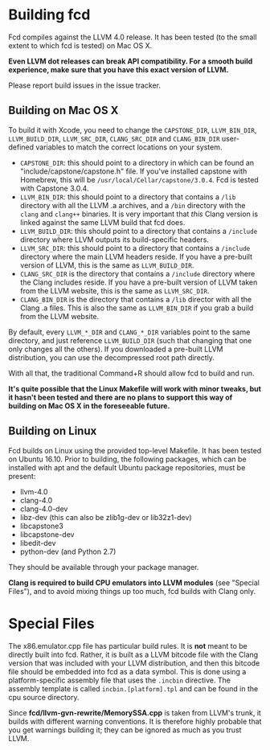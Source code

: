 # Building fcd

Fcd compiles against the LLVM 4.0 release. It has been tested (to the small extent to which fcd is tested) on Mac OS X.

**Even LLVM dot releases can break API compatibility. For a smooth build experience, make sure that you have this exact version of LLVM.**

Please report build issues in the issue tracker.

## Building on Mac OS X

To build it with Xcode, you need to change the `CAPSTONE_DIR`, `LLVM_BIN_DIR`, `LLVM_BUILD_DIR`, `LLVM_SRC_DIR`, `CLANG_SRC_DIR` and `CLANG_BIN_DIR` user-defined variables to match the correct locations on your system.

* `CAPSTONE_DIR`: this should point to a directory in which can be found an "include/capstone/capstone.h" file. If you've installed capstone with Homebrew, this will be `/usr/local/Cellar/capstone/3.0.4`. Fcd is tested with Capstone 3.0.4.
* `LLVM_BIN_DIR`: this should point to a directory that contains a `/lib` directory with all the LLVM .a archives, and a `/bin` directory with the `clang` and `clang++` binaries. It is very important that *this* Clang version is linked against the same LLVM build that fcd does.
* `LLVM_BUILD_DIR`: this should point to a directory that contains a `/include` directory where LLVM outputs its build-specific headers.
* `LLVM_SRC_DIR`: this should point to a directory that contains a `/include` directory where the main LLVM headers reside. If you have a pre-built version of LLVM, this is the same as `LLVM_BUILD_DIR`.
* `CLANG_SRC_DIR` is the directory that contains a `/include` directory where the Clang includes reside. If you have a pre-built version of LLVM taken from the LLVM website, this is the same as `LLVM_SRC_DIR`.
* `CLANG_BIN_DIR` is the directory that contains a `/lib` director with all the Clang .a files. This is also the same as `LLVM_BIN_DIR` if you grab a build from the LLVM website.

By default, every `LLVM_*_DIR` and `CLANG_*_DIR` variables point to the same directory, and just reference `LLVM_BUILD_DIR` (such that changing that one only changes all the others). If you downloaded a pre-built LLVM distribution, you can use the decompressed root path directly.

With all that, the traditional Command+R should allow fcd to build and run.

**It's quite possible that the Linux Makefile will work with minor tweaks, but it hasn't been tested and there are no plans to support this way of building on Mac OS X in the foreseeable future.**

## Building on Linux

Fcd builds on Linux using the provided top-level Makefile. It has been tested on Ubuntu 16.10. Prior to building, the following packages, which can be installed with apt and the default Ubuntu package repositories, must be present:

* llvm-4.0
* clang-4.0
* clang-4.0-dev
* libz-dev (this can also be zlib1g-dev or lib32z1-dev)
* libcapstone3
* libcapstone-dev
* libedit-dev
* python-dev (and Python 2.7)

They should be available through your package manager.

**Clang is required to build CPU emulators into LLVM modules** (see "Special Files"), and to avoid mixing things up too much, fcd builds with Clang only.

# Special Files

The x86.emulator.cpp file has particular build rules. It is **not** meant to be directly built into fcd. Rather, it is built as a LLVM bitcode file with the Clang version that was included with your LLVM distribution, and then this bitcode file should be embedded into fcd as a data symbol. This is done using a platform-specific assembly file that uses the `.incbin` directive. The assembly template is called `incbin.[platform].tpl` and can be found in the cpu source directory.

Since **fcd/llvm-gvn-rewrite/MemorySSA.cpp** is taken from LLVM's trunk, it builds with different warning conventions. It is therefore highly probable that you get warnings building it; they can be ignored as much as you trust LLVM.

  [1]: https://github.com/zneak/fcd/releases
